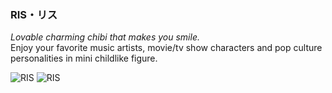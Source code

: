 ### RIS・リス
*Lovable charming chibi that makes you smile.*<br/> 
Enjoy your favorite music artists, movie/tv show characters and pop culture personalities in mini childlike figure.

![RIS](https://pbs.twimg.com/media/Fef3NQBagAAmc_J?format=jpg&name=large)
![RIS](https://pbs.twimg.com/media/Fef5dLCaAAAItKF?format=jpg&name=large)


<!--
**ristwns/ristwns** is a ✨ _special_ ✨ repository because its `README.md` (this file) appears on your GitHub profile.

Here are some ideas to get you started:

- 🔭 I’m currently working on ...
- 🌱 I’m currently learning ...
- 👯 I’m looking to collaborate on ...
- 🤔 I’m looking for help with ...
- 💬 Ask me about ...
- 📫 How to reach me: ...
- 😄 Pronouns: ...
- ⚡ Fun fact: ...

update readme.md
-->
